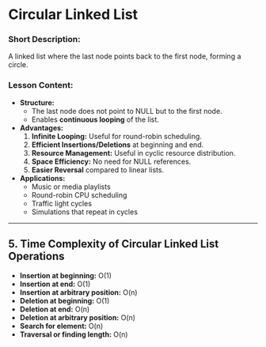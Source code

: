 # Circular Linked List

### Short Description:

A linked list where the last node points back to the first node, forming a circle.

### Lesson Content:

- **Structure:**
  - The last node does not point to NULL but to the first node.
  - Enables **continuous looping** of the list.
- **Advantages:**
  1. **Infinite Looping:** Useful for round-robin scheduling.
  2. **Efficient Insertions/Deletions** at beginning and end.
  3. **Resource Management:** Useful in cyclic resource distribution.
  4. **Space Efficiency:** No need for NULL references.
  5. **Easier Reversal** compared to linear lists.
- **Applications:**
  - Music or media playlists
  - Round-robin CPU scheduling
  - Traffic light cycles
  - Simulations that repeat in cycles

---

## 5. Time Complexity of Circular Linked List Operations

- **Insertion at beginning:** O(1)
- **Insertion at end:** O(1)
- **Insertion at arbitrary position:** O(n)
- **Deletion at beginning:** O(1)
- **Deletion at end:** O(n)
- **Deletion at arbitrary position:** O(n)
- **Search for element:** O(n)
- **Traversal or finding length:** O(n)
